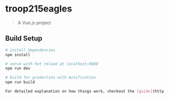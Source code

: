 # troop215eagles

> A Vue.js project

## Build Setup

``` bash
# install dependencies
npm install

# serve with hot reload at localhost:8080
npm run dev

# build for production with minification
npm run build

For detailed explanation on how things work, checkout the [guide](http://vuejs-templates.github.io/webpack/) and [docs for vue-loader](http://vuejs.github.io/vue-loader).

